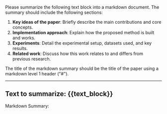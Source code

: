 Please summarize the following text block into a markdown document.
The summary should include the following sections:

1.  **Key ideas of the paper**: Briefly describe the main contributions and core concepts.
2.  **Implementation approach**: Explain how the proposed method is built and works.
3.  **Experiments**: Detail the experimental setup, datasets used, and key results.
4.  **Related work**: Discuss how this work relates to and differs from previous research.

The title of the markdown summary should be the title of the paper using a markdown level 1 header
("#").

---
Text to summarize:
{{text_block}}
---

Markdown Summary:
